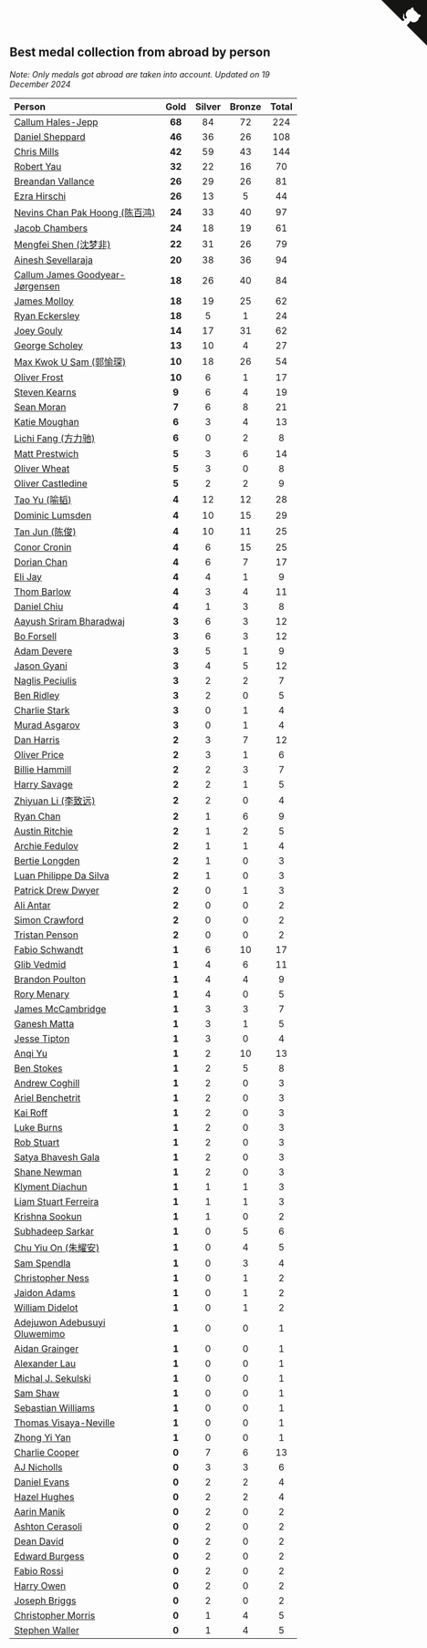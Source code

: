 ## Best medal collection from abroad by person

*Note: Only medals got abroad are taken into account.*
*Updated on 19 December 2024*

| Person | Gold | Silver | Bronze | Total |
| :--- | :--: | :--: | :--: | :--: |
| [Callum Hales-Jepp](https://www.worldcubeassociation.org/persons/2012HALE01) | **68** | 84 | 72 | 224 |
| [Daniel Sheppard](https://www.worldcubeassociation.org/persons/2009SHEP01) | **46** | 36 | 26 | 108 |
| [Chris Mills](https://www.worldcubeassociation.org/persons/2014MILL04) | **42** | 59 | 43 | 144 |
| [Robert Yau](https://www.worldcubeassociation.org/persons/2009YAUR01) | **32** | 22 | 16 | 70 |
| [Breandan Vallance](https://www.worldcubeassociation.org/persons/2007VALL01) | **26** | 29 | 26 | 81 |
| [Ezra Hirschi](https://www.worldcubeassociation.org/persons/2019HIRS01) | **26** | 13 | 5 | 44 |
| [Nevins Chan Pak Hoong (陈百鸿)](https://www.worldcubeassociation.org/persons/2010CHAN20) | **24** | 33 | 40 | 97 |
| [Jacob Chambers](https://www.worldcubeassociation.org/persons/2017CHAM09) | **24** | 18 | 19 | 61 |
| [Mengfei Shen (沈梦非)](https://www.worldcubeassociation.org/persons/2018SHEN07) | **22** | 31 | 26 | 79 |
| [Ainesh Sevellaraja](https://www.worldcubeassociation.org/persons/2012SEVE01) | **20** | 38 | 36 | 94 |
| [Callum James Goodyear-Jørgensen](https://www.worldcubeassociation.org/persons/2012GOOD02) | **18** | 26 | 40 | 84 |
| [James Molloy](https://www.worldcubeassociation.org/persons/2011MOLL01) | **18** | 19 | 25 | 62 |
| [Ryan Eckersley](https://www.worldcubeassociation.org/persons/2019ECKE02) | **18** | 5 | 1 | 24 |
| [Joey Gouly](https://www.worldcubeassociation.org/persons/2007GOUL01) | **14** | 17 | 31 | 62 |
| [George Scholey](https://www.worldcubeassociation.org/persons/2015SCHO05) | **13** | 10 | 4 | 27 |
| [Max Kwok U Sam (郭愉琛)](https://www.worldcubeassociation.org/persons/2018SAMK01) | **10** | 18 | 26 | 54 |
| [Oliver Frost](https://www.worldcubeassociation.org/persons/2012FROS01) | **10** | 6 | 1 | 17 |
| [Steven Kearns](https://www.worldcubeassociation.org/persons/2015KEAR01) | **9** | 6 | 4 | 19 |
| [Sean Moran](https://www.worldcubeassociation.org/persons/2016MORA24) | **7** | 6 | 8 | 21 |
| [Katie Moughan](https://www.worldcubeassociation.org/persons/2017DAVI03) | **6** | 3 | 4 | 13 |
| [Lichi Fang (方力驰)](https://www.worldcubeassociation.org/persons/2018FANG03) | **6** | 0 | 2 | 8 |
| [Matt Prestwich](https://www.worldcubeassociation.org/persons/2016PRES04) | **5** | 3 | 6 | 14 |
| [Oliver Wheat](https://www.worldcubeassociation.org/persons/2016WHEA01) | **5** | 3 | 0 | 8 |
| [Oliver Castledine](https://www.worldcubeassociation.org/persons/2018CAST08) | **5** | 2 | 2 | 9 |
| [Tao Yu (喻韬)](https://www.worldcubeassociation.org/persons/2012YUTA01) | **4** | 12 | 12 | 28 |
| [Dominic Lumsden](https://www.worldcubeassociation.org/persons/2016LUMS01) | **4** | 10 | 15 | 29 |
| [Tan Jun (陈俊)](https://www.worldcubeassociation.org/persons/2018JUNT01) | **4** | 10 | 11 | 25 |
| [Conor Cronin](https://www.worldcubeassociation.org/persons/2013CRON01) | **4** | 6 | 15 | 25 |
| [Dorian Chan](https://www.worldcubeassociation.org/persons/2023DORI01) | **4** | 6 | 7 | 17 |
| [Eli Jay](https://www.worldcubeassociation.org/persons/2014JAYE01) | **4** | 4 | 1 | 9 |
| [Thom Barlow](https://www.worldcubeassociation.org/persons/2006BARL01) | **4** | 3 | 4 | 11 |
| [Daniel Chiu](https://www.worldcubeassociation.org/persons/2022CHIU06) | **4** | 1 | 3 | 8 |
| [Aayush Sriram Bharadwaj](https://www.worldcubeassociation.org/persons/2018BHAR02) | **3** | 6 | 3 | 12 |
| [Bo Forsell](https://www.worldcubeassociation.org/persons/2022FORS06) | **3** | 6 | 3 | 12 |
| [Adam Devere](https://www.worldcubeassociation.org/persons/2018DEVE02) | **3** | 5 | 1 | 9 |
| [Jason Gyani](https://www.worldcubeassociation.org/persons/2008GYAN01) | **3** | 4 | 5 | 12 |
| [Naglis Peciulis](https://www.worldcubeassociation.org/persons/2017PECI01) | **3** | 2 | 2 | 7 |
| [Ben Ridley](https://www.worldcubeassociation.org/persons/2016RIDL01) | **3** | 2 | 0 | 5 |
| [Charlie Stark](https://www.worldcubeassociation.org/persons/2014STAR05) | **3** | 0 | 1 | 4 |
| [Murad Asgarov](https://www.worldcubeassociation.org/persons/2022ASGA01) | **3** | 0 | 1 | 4 |
| [Dan Harris](https://www.worldcubeassociation.org/persons/2003HARR01) | **2** | 3 | 7 | 12 |
| [Oliver Price](https://www.worldcubeassociation.org/persons/2014PRIC01) | **2** | 3 | 1 | 6 |
| [Billie Hammill](https://www.worldcubeassociation.org/persons/2015HAMM01) | **2** | 2 | 3 | 7 |
| [Harry Savage](https://www.worldcubeassociation.org/persons/2013SAVA01) | **2** | 2 | 1 | 5 |
| [Zhiyuan Li (李致远)](https://www.worldcubeassociation.org/persons/2019LIZH08) | **2** | 2 | 0 | 4 |
| [Ryan Chan](https://www.worldcubeassociation.org/persons/2023CHAN16) | **2** | 1 | 6 | 9 |
| [Austin Ritchie](https://www.worldcubeassociation.org/persons/2022RITC01) | **2** | 1 | 2 | 5 |
| [Archie Fedulov](https://www.worldcubeassociation.org/persons/2022FEDU01) | **2** | 1 | 1 | 4 |
| [Bertie Longden](https://www.worldcubeassociation.org/persons/2014LONG06) | **2** | 1 | 0 | 3 |
| [Luan Philippe Da Silva](https://www.worldcubeassociation.org/persons/2022SILV08) | **2** | 1 | 0 | 3 |
| [Patrick Drew Dwyer](https://www.worldcubeassociation.org/persons/2019DWYE01) | **2** | 0 | 1 | 3 |
| [Ali Antar](https://www.worldcubeassociation.org/persons/2019ANTA02) | **2** | 0 | 0 | 2 |
| [Simon Crawford](https://www.worldcubeassociation.org/persons/2008CRAW01) | **2** | 0 | 0 | 2 |
| [Tristan Penson](https://www.worldcubeassociation.org/persons/2009PENS02) | **2** | 0 | 0 | 2 |
| [Fabio Schwandt](https://www.worldcubeassociation.org/persons/2014SCHW02) | **1** | 6 | 10 | 17 |
| [Glib Vedmid](https://www.worldcubeassociation.org/persons/2016VEDM01) | **1** | 4 | 6 | 11 |
| [Brandon Poulton](https://www.worldcubeassociation.org/persons/2019POUL02) | **1** | 4 | 4 | 9 |
| [Rory Menary](https://www.worldcubeassociation.org/persons/2022MENA01) | **1** | 4 | 0 | 5 |
| [James McCambridge](https://www.worldcubeassociation.org/persons/2019MCCA09) | **1** | 3 | 3 | 7 |
| [Ganesh Matta](https://www.worldcubeassociation.org/persons/2015MATT06) | **1** | 3 | 1 | 5 |
| [Jesse Tipton](https://www.worldcubeassociation.org/persons/2014TIPT01) | **1** | 3 | 0 | 4 |
| [Anqi Yu](https://www.worldcubeassociation.org/persons/2018YUAN02) | **1** | 2 | 10 | 13 |
| [Ben Stokes](https://www.worldcubeassociation.org/persons/2018STOK01) | **1** | 2 | 5 | 8 |
| [Andrew Coghill](https://www.worldcubeassociation.org/persons/2009COGH01) | **1** | 2 | 0 | 3 |
| [Ariel Benchetrit](https://www.worldcubeassociation.org/persons/2019BENC04) | **1** | 2 | 0 | 3 |
| [Kai Roff](https://www.worldcubeassociation.org/persons/2018ROFF01) | **1** | 2 | 0 | 3 |
| [Luke Burns](https://www.worldcubeassociation.org/persons/2020BURN06) | **1** | 2 | 0 | 3 |
| [Rob Stuart](https://www.worldcubeassociation.org/persons/2011STUA01) | **1** | 2 | 0 | 3 |
| [Satya Bhavesh Gala](https://www.worldcubeassociation.org/persons/2022GALA03) | **1** | 2 | 0 | 3 |
| [Shane Newman](https://www.worldcubeassociation.org/persons/2013NEWM02) | **1** | 2 | 0 | 3 |
| [Klyment Diachun](https://www.worldcubeassociation.org/persons/2022DIAC01) | **1** | 1 | 1 | 3 |
| [Liam Stuart Ferreira](https://www.worldcubeassociation.org/persons/2022FERR14) | **1** | 1 | 1 | 3 |
| [Krishna Sookun](https://www.worldcubeassociation.org/persons/2017SOOK01) | **1** | 1 | 0 | 2 |
| [Subhadeep Sarkar](https://www.worldcubeassociation.org/persons/2017SARK01) | **1** | 0 | 5 | 6 |
| [Chu Yiu On (朱耀安)](https://www.worldcubeassociation.org/persons/2019ONCH01) | **1** | 0 | 4 | 5 |
| [Sam Spendla](https://www.worldcubeassociation.org/persons/2015SPEN01) | **1** | 0 | 3 | 4 |
| [Christopher Ness](https://www.worldcubeassociation.org/persons/2007NESS01) | **1** | 0 | 1 | 2 |
| [Jaidon Adams](https://www.worldcubeassociation.org/persons/2018ADAM11) | **1** | 0 | 1 | 2 |
| [William Didelot](https://www.worldcubeassociation.org/persons/2023DIDE03) | **1** | 0 | 1 | 2 |
| [Adejuwon Adebusuyi Oluwemimo](https://www.worldcubeassociation.org/persons/2022OLUW01) | **1** | 0 | 0 | 1 |
| [Aidan Grainger](https://www.worldcubeassociation.org/persons/2018GRAI01) | **1** | 0 | 0 | 1 |
| [Alexander Lau](https://www.worldcubeassociation.org/persons/2011LAUA01) | **1** | 0 | 0 | 1 |
| [Michal J. Sekulski](https://www.worldcubeassociation.org/persons/2023SEKU01) | **1** | 0 | 0 | 1 |
| [Sam Shaw](https://www.worldcubeassociation.org/persons/2016SHAW02) | **1** | 0 | 0 | 1 |
| [Sebastian Williams](https://www.worldcubeassociation.org/persons/2020WILL09) | **1** | 0 | 0 | 1 |
| [Thomas Visaya-Neville](https://www.worldcubeassociation.org/persons/2014VISA01) | **1** | 0 | 0 | 1 |
| [Zhong Yi Yan](https://www.worldcubeassociation.org/persons/2022YANZ02) | **1** | 0 | 0 | 1 |
| [Charlie Cooper](https://www.worldcubeassociation.org/persons/2007COOP01) | **0** | 7 | 6 | 13 |
| [AJ Nicholls](https://www.worldcubeassociation.org/persons/2015NICH04) | **0** | 3 | 3 | 6 |
| [Daniel Evans](https://www.worldcubeassociation.org/persons/2016EVAN06) | **0** | 2 | 2 | 4 |
| [Hazel Hughes](https://www.worldcubeassociation.org/persons/2015HUGH04) | **0** | 2 | 2 | 4 |
| [Aarin Manik](https://www.worldcubeassociation.org/persons/2017MANI03) | **0** | 2 | 0 | 2 |
| [Ashton Cerasoli](https://www.worldcubeassociation.org/persons/2013CERA01) | **0** | 2 | 0 | 2 |
| [Dean David](https://www.worldcubeassociation.org/persons/2022DAVI06) | **0** | 2 | 0 | 2 |
| [Edward Burgess](https://www.worldcubeassociation.org/persons/2018BURG03) | **0** | 2 | 0 | 2 |
| [Fabio Rossi](https://www.worldcubeassociation.org/persons/2022ROSS02) | **0** | 2 | 0 | 2 |
| [Harry Owen](https://www.worldcubeassociation.org/persons/2017OWEN01) | **0** | 2 | 0 | 2 |
| [Joseph Briggs](https://www.worldcubeassociation.org/persons/2017BRIG03) | **0** | 2 | 0 | 2 |
| [Christopher Morris](https://www.worldcubeassociation.org/persons/2013MORR03) | **0** | 1 | 4 | 5 |
| [Stephen Waller](https://www.worldcubeassociation.org/persons/2017WALL12) | **0** | 1 | 4 | 5 |


<a href="https://github.com/simonkellly/wca_statistics_uk" class="github-corner" aria-label="View source on Github"><svg width="80" height="80" viewBox="0 0 250 250" style="fill:#151513; color:#fff; position: absolute; top: 0; border: 0; right: 0;" aria-hidden="true"><path d="M0,0 L115,115 L130,115 L142,142 L250,250 L250,0 Z"></path><path d="M128.3,109.0 C113.8,99.7 119.0,89.6 119.0,89.6 C122.0,82.7 120.5,78.6 120.5,78.6 C119.2,72.0 123.4,76.3 123.4,76.3 C127.3,80.9 125.5,87.3 125.5,87.3 C122.9,97.6 130.6,101.9 134.4,103.2" fill="currentColor" style="transform-origin: 130px 106px;" class="octo-arm"></path><path d="M115.0,115.0 C114.9,115.1 118.7,116.5 119.8,115.4 L133.7,101.6 C136.9,99.2 139.9,98.4 142.2,98.6 C133.8,88.0 127.5,74.4 143.8,58.0 C148.5,53.4 154.0,51.2 159.7,51.0 C160.3,49.4 163.2,43.6 171.4,40.1 C171.4,40.1 176.1,42.5 178.8,56.2 C183.1,58.6 187.2,61.8 190.9,65.4 C194.5,69.0 197.7,73.2 200.1,77.6 C213.8,80.2 216.3,84.9 216.3,84.9 C212.7,93.1 206.9,96.0 205.4,96.6 C205.1,102.4 203.0,107.8 198.3,112.5 C181.9,128.9 168.3,122.5 157.7,114.1 C157.9,116.9 156.7,120.9 152.7,124.9 L141.0,136.5 C139.8,137.7 141.6,141.9 141.8,141.8 Z" fill="currentColor" class="octo-body"></path></svg></a><style>.github-corner:hover .octo-arm{animation:octocat-wave 560ms ease-in-out}@keyframes octocat-wave{0%,100%{transform:rotate(0)}20%,60%{transform:rotate(-25deg)}40%,80%{transform:rotate(10deg)}}@media (max-width:500px){.github-corner:hover .octo-arm{animation:none}.github-corner .octo-arm{animation:octocat-wave 560ms ease-in-out}}</style>
